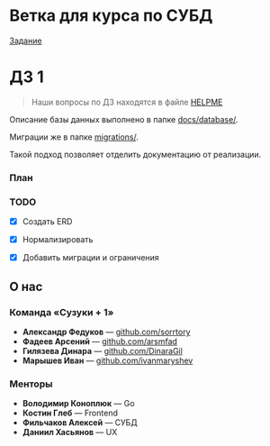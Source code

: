 # Ветка для курса по СУБД

[Задание](https://docs.google.com/document/d/1WBxQbZCU0Om3L5yh0Pk0kzcMTigchTA8j52Bap7lt6Q/edit?pli=1&tab=t.0)


# ДЗ 1

> Наши вопросы по ДЗ находятся в файле [HELPME](./HELPME.md)

Описание базы данных выполнено в папке [docs/database/](./docs/database/).

Миграции же в папке [migrations/](./migrations/).

Такой подход позволяет отделить документацию от реализации.

### План

### TODO

- [x] Создать ERD
- [x] Нормализировать
- [x] Добавить миграции и ограничения


## О нас

### Команда «Сузуки + 1»

- **Александр Федуков** — [github.com/sorrtory](https://github.com/sorrtory)
- **Фадеев Арсений** — [github.com/arsmfad](https://github.com/arsmfad)
- **Гилязева Динара** — [github.com/DinaraGil](https://github.com/DinaraGil)
- **Марышев Иван** — [github.com/ivanmaryshev](https://github.com/ivanmaryshev)

### Менторы

- **Володимир Коноплюк** — Go
- **Костин Глеб** — Frontend
- **Фильчаков Алексей** — СУБД
- **Даниил Хасьянов** — UX
